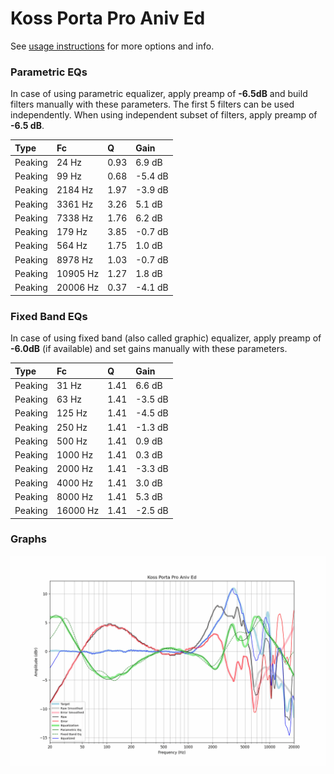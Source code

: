 # Koss Porta Pro Aniv Ed
See [usage instructions](https://github.com/jaakkopasanen/AutoEq#usage) for more options and info.

### Parametric EQs
In case of using parametric equalizer, apply preamp of **-6.5dB** and build filters manually
with these parameters. The first 5 filters can be used independently.
When using independent subset of filters, apply preamp of **-6.5 dB**.

| Type    | Fc       |    Q | Gain    |
|:--------|:---------|:-----|:--------|
| Peaking | 24 Hz    | 0.93 | 6.9 dB  |
| Peaking | 99 Hz    | 0.68 | -5.4 dB |
| Peaking | 2184 Hz  | 1.97 | -3.9 dB |
| Peaking | 3361 Hz  | 3.26 | 5.1 dB  |
| Peaking | 7338 Hz  | 1.76 | 6.2 dB  |
| Peaking | 179 Hz   | 3.85 | -0.7 dB |
| Peaking | 564 Hz   | 1.75 | 1.0 dB  |
| Peaking | 8978 Hz  | 1.03 | -0.7 dB |
| Peaking | 10905 Hz | 1.27 | 1.8 dB  |
| Peaking | 20006 Hz | 0.37 | -4.1 dB |

### Fixed Band EQs
In case of using fixed band (also called graphic) equalizer, apply preamp of **-6.0dB**
(if available) and set gains manually with these parameters.

| Type    | Fc       |    Q | Gain    |
|:--------|:---------|:-----|:--------|
| Peaking | 31 Hz    | 1.41 | 6.6 dB  |
| Peaking | 63 Hz    | 1.41 | -3.5 dB |
| Peaking | 125 Hz   | 1.41 | -4.5 dB |
| Peaking | 250 Hz   | 1.41 | -1.3 dB |
| Peaking | 500 Hz   | 1.41 | 0.9 dB  |
| Peaking | 1000 Hz  | 1.41 | 0.3 dB  |
| Peaking | 2000 Hz  | 1.41 | -3.3 dB |
| Peaking | 4000 Hz  | 1.41 | 3.0 dB  |
| Peaking | 8000 Hz  | 1.41 | 5.3 dB  |
| Peaking | 16000 Hz | 1.41 | -2.5 dB |

### Graphs
![](./Koss%20Porta%20Pro%20Aniv%20Ed.png)